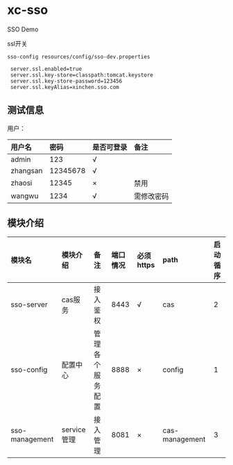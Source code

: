 # xc-sso
SSO Demo


 ssl开关
 
 `sso-config resources/config/sso-dev.properties`
 
```bsah
 server.ssl.enabled=true
 server.ssl.key-store=classpath:tomcat.keystore
 server.ssl.key-store-password=123456
 server.ssl.keyAlias=xinchen.sso.com
```

## 测试信息
用户：

| 用户名 |密码|是否可登录|备注|
|:-------|:-------|:-------|:-------|
|admin|123|√||
|zhangsan|12345678|√||
|zhaosi|12345|×|禁用|
|wangwu|1234|√|需修改密码|

## 模块介绍

| 模块名 |模块介绍|备注|端口情况|必须https|path|启动循序
|:-------|:-------|:-------|:----|:-------|:-----|:--|
|sso-server|cas服务|接入鉴权|8443|√|cas|2|
|sso-config|配置中心|管理各个服务配置|8888|×|config|1|
|sso-management|service管理|接入管理|8081|×|cas-management|3|